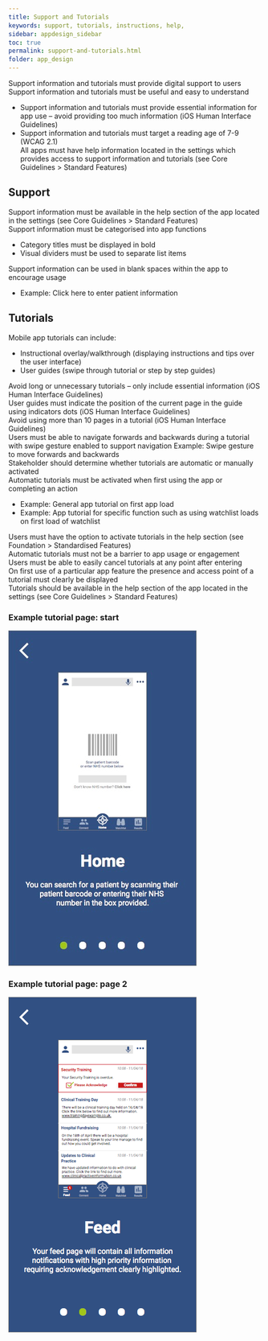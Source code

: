 ```yaml
---
title: Support and Tutorials
keywords: support, tutorials, instructions, help,
sidebar: appdesign_sidebar
toc: true
permalink: support-and-tutorials.html
folder: app_design 
---
```


Support information and tutorials must provide digital support to users  
Support information and tutorials must be useful and easy to understand  
* Support information and tutorials must provide essential information for app use – avoid providing too much information (iOS Human Interface Guidelines)  
* Support information and tutorials must target a reading age of 7-9 (WCAG 2.1)  
All apps must have help information located in the settings which provides access to support information and tutorials (see Core Guidelines > Standard Features)  

## Support
Support information must be available in the help section of the app located in the settings (see Core Guidelines > Standard Features)  
Support information must be categorised into app functions  
* Category titles must be displayed in bold  
* Visual dividers must be used to separate list items  

Support information can be used in blank spaces within the app to encourage usage  
* Example: Click here to enter patient information  

## Tutorials

Mobile app tutorials can include:
* Instructional overlay/walkthrough (displaying instructions and tips over the user interface)
* User guides (swipe through tutorial or step by step guides)

Avoid long or unnecessary tutorials – only include essential information (iOS Human Interface Guidelines)  
User guides must indicate the position of the current page in the guide using indicators dots (iOS Human Interface Guidelines)  
Avoid using more than 10 pages in a tutorial (iOS Human Interface Guidelines)  
Users must be able to navigate forwards and backwards during a tutorial with swipe gesture enabled to support navigation
Example: Swipe gesture to move forwards and backwards  
Stakeholder should determine whether tutorials are automatic or manually activated  
Automatic tutorials must be activated when first using the app or completing an action  
* Example: General app tutorial on first app load
* Example: App tutorial for specific function such as using watchlist loads on first load of watchlist

Users must have the option to activate tutorials in the help section (see Foundation > Standardised Features)  
Automatic tutorials must not be a barrier to app usage or engagement  
Users must be able to easily cancel tutorials at any point after entering  
On first use of a particular app feature the presence and access point of a tutorial must clearly be displayed  
Tutorials should be available in the help section of the app located in the settings (see Core Guidelines > Standard Features)  

<div class="container">
    <div class="row">
    <div class="col-md-6 col-lg-6"> 
		<h3>Example tutorial page: start</h3> 
		<img class="img-responsive img-thumbnail" src="/images/examples/design-standards-user-interaction-guides1.png">
    </div>
    <div class="col-md-6 col-lg-6">
		<h3>Example tutorial page: page 2</h3> 
		<img class="img-responsive img-thumbnail" src="/images/examples/design-standards-user-interaction-guides2.png">
    </div>
  </div>
</div>
